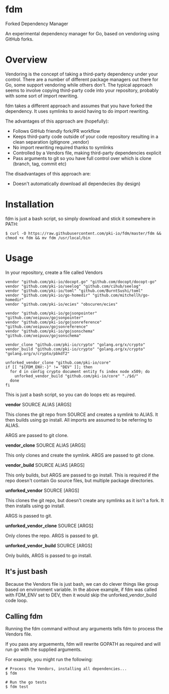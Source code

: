 # fdm
Forked Dependency Manager

An experimental dependency manager for Go, based on vendoring using GitHub forks.

# Overview

Vendoring is the concept of taking a third-party dependency under your control. There are a number of different package managers out there for Go, some support vendoring while others don't. The typical approach seems to involve copying third-party code into your repository, probably with some sort of import rewriting.

fdm takes a different approach and assumes that you have forked the dependency. It uses symlinks to avoid having to do import rewriting.

The advantages of this approach are (hopefully):

* Follows GitHub friendly fork/PR workflow
* Keeps third-party code outside of your code repository resulting in a clean separation (gitignore \_vendor)
* No import rewriting required thanks to symlinks
* Controlled by a Vendors file, making third-party dependencies explicit
* Pass arguments to git so you have full control over which is clone (branch, tag, commit etc)

The disadvantages of this approach are:

* Doesn't automatically download all dependecies (by design)

# Installation

fdm is just a bash script, so simply download and stick it somewhere in PATH:

    $ curl -O https://raw.githubusercontent.com/pki-io/fdm/master/fdm && chmod +x fdm && mv fdm /usr/local/bin

# Usage

In your repository, create a file called Vendors

    vendor "github.com/pki-io/docopt.go" "github.com/docopt/docopt-go"
    vendor "github.com/pki-io/seelog" "github.com/cihub/seelog"
    vendor "github.com/pki-io/toml" "github.com/BurntSushi/toml"
    vendor "github.com/pki-io/go-homedir" "github.com/mitchellh/go-homedir"
    vendor "github.com/pki-io/ecies" "obscuren/ecies"

    vendor "github.com/pki-io/gojsonpointer" "github.com/xeipuuv/gojsonpointer"
    vendor "github.com/pki-io/gojsonreference" "github.com/xeipuuv/gojsonreference"
    vendor "github.com/pki-io/gojsonschema" "github.com/xeipuuv/gojsonschema"

    vendor_clone "github.com/pki-io/crypto" "golang.org/x/crypto"
    vendor_build "github.com/pki-io/crypto" "golang.org/x/crypto" "golang.org/x/crypto/pbkdf2"

    unforked_vendor_clone "github.com/pki-io/core"
    if [[ "${FDM_ENV:-}" != "DEV" ]]; then
      for d in config crypto document entity fs index node x509; do
        unforked_vendor_build "github.com/pki-io/core" "./$d/"
      done
    fi

This is just a bash script, so you can do loops etc as required.

__vendor__ SOURCE ALIAS [ARGS]

This clones the git repo from SOURCE and creates a symlink to ALIAS. It then builds using go install. All imports are assumed to be referring to ALIAS.

ARGS are passed to git clone.

__vendor\_clone__ SOURCE ALIAS [ARGS]

This only clones and create the symlink. ARGS are passed to git clone.

__vendor\_build__ SOURCE ALIAS [ARGS]

This only builds, but ARGS are passed to go install. This is required if the repo doesn't contain Go source files, but multiple package directories.

__unforked\_vendor__ SOURCE [ARGS]

This clones the git repo, but doesn't create any symlinks as it isn't a fork. It then installs using go install.

ARGS is passed to git.

__unforked\_vendor\_clone__ SOURCE [ARGS]

Only clones the repo. ARGS is passed to git.

__unforked\_vendor\_build__ SOURCE [ARGS]

Only builds, ARGS is passed to go install.

## It's just bash

Because the Vendors file is just bash, we can do clever things like group based on environment variable. In the above example, if fdm was called with FDM\_ENV set to DEV, then it would skip the unforked\_vendor\_build code loop.

## Calling fdm

Running the fdm command without any arguments tells fdm to process the Vendors file.

If you pass any arguements, fdm will rewrite GOPATH as required and will run go with the supplied arguments.

For example, you might run the following:

    # Process the Vendors, installing all dependencies...
    $ fdm

    # Run the go tests
    $ fdm test
